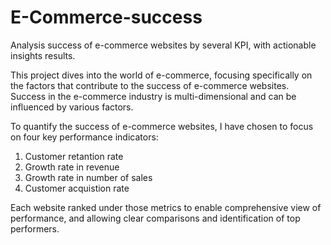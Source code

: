 # E-Commerce-success
Analysis success of e-commerce websites by several KPI, with actionable insights results.

This project dives into the world of e-commerce, focusing specifically on the factors that contribute to the success of e-commerce websites. Success in the e-commerce industry is multi-dimensional and can be influenced by various factors. 

To quantify the success of e-commerce websites, I have chosen to focus on four key performance indicators: 
1. Customer retantion rate
2. Growth rate in revenue
3. Growth rate in number of sales
4. Customer acquistion rate

Each website ranked under those metrics to enable comprehensive view of performance, and allowing clear comparisons and identification of top performers.
